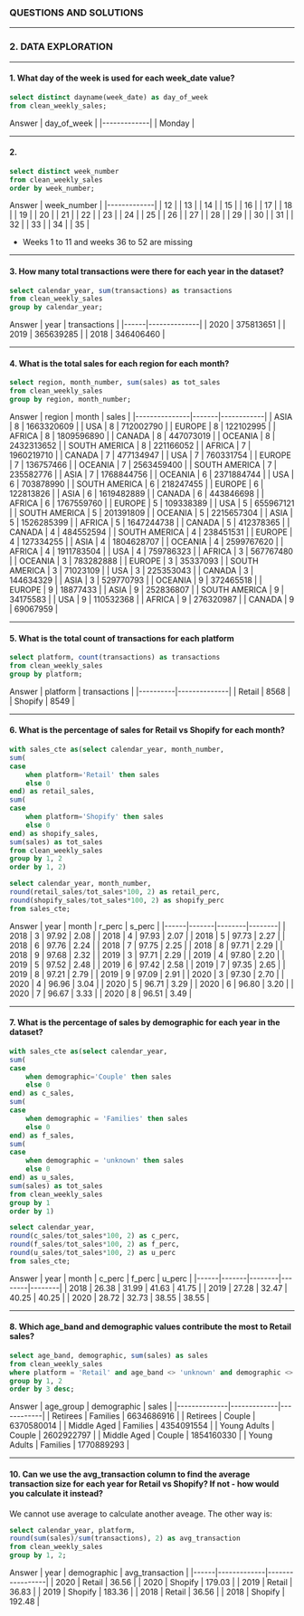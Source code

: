### QUESTIONS AND SOLUTIONS

---

### 2. DATA EXPLORATION

---

#### 1. What day of the week is used for each week_date value?
~~~~sql
select distinct dayname(week_date) as day_of_week
from clean_weekly_sales;
~~~~

Answer
| day_of_week |
|-------------|
| Monday      |

---

#### 2. 
~~~~sql
select distinct week_number
from clean_weekly_sales
order by week_number;
~~~~

Answer
| week_number |
|-------------|
| 12          |
| 13          |
| 14          |
| 15          |
| 16          |
| 17          |
| 18          |
| 19          |
| 20          |
| 21          |
| 22          |
| 23          |
| 24          |
| 25          |
| 26          |
| 27          |
| 28          |
| 29          |
| 30          |
| 31          |
| 32          |
| 33          |
| 34          |
| 35          |

- Weeks 1 to 11 and weeks 36 to 52 are missing

---

#### 3. How many total transactions were there for each year in the dataset?
~~~~sql
select calendar_year, sum(transactions) as transactions
from clean_weekly_sales
group by calendar_year;
~~~~

Answer
| year | transactions |
|------|--------------|
| 2020 | 375813651    |
| 2019 | 365639285    |
| 2018 | 346406460    |

---

#### 4. What is the total sales for each region for each month?
~~~~sql
select region, month_number, sum(sales) as tot_sales
from clean_weekly_sales
group by region, month_number;
~~~~

Answer
| region        | month | sales      |
|---------------|-------|------------|
| ASIA          | 8     | 1663320609 |
| USA           | 8     | 712002790  |
| EUROPE        | 8     | 122102995  |
| AFRICA        | 8     | 1809596890 |
| CANADA        | 8     | 447073019  |
| OCEANIA       | 8     | 2432313652 |
| SOUTH AMERICA | 8     | 221166052  |
| AFRICA        | 7     | 1960219710 |
| CANADA        | 7     | 477134947  |
| USA           | 7     | 760331754  |
| EUROPE        | 7     | 136757466  |
| OCEANIA       | 7     | 2563459400 |
| SOUTH AMERICA | 7     | 235582776  |
| ASIA          | 7     | 1768844756 |
| OCEANIA       | 6     | 2371884744 |
| USA           | 6     | 703878990  |
| SOUTH AMERICA | 6     | 218247455  |
| EUROPE        | 6     | 122813826  |
| ASIA          | 6     | 1619482889 |
| CANADA        | 6     | 443846698  |
| AFRICA        | 6     | 1767559760 |
| EUROPE        | 5     | 109338389  |
| USA           | 5     | 655967121  |
| SOUTH AMERICA | 5     | 201391809  |
| OCEANIA       | 5     | 2215657304 |
| ASIA          | 5     | 1526285399 |
| AFRICA        | 5     | 1647244738 |
| CANADA        | 5     | 412378365  |
| CANADA        | 4     | 484552594  |
| SOUTH AMERICA | 4     | 238451531  |
| EUROPE        | 4     | 127334255  |
| ASIA          | 4     | 1804628707 |
| OCEANIA       | 4     | 2599767620 |
| AFRICA        | 4     | 1911783504 |
| USA           | 4     | 759786323  |
| AFRICA        | 3     | 567767480  |
| OCEANIA       | 3     | 783282888  |
| EUROPE        | 3     | 35337093   |
| SOUTH AMERICA | 3     | 71023109   |
| USA           | 3     | 225353043  |
| CANADA        | 3     | 144634329  |
| ASIA          | 3     | 529770793  |
| OCEANIA       | 9     | 372465518  |
| EUROPE        | 9     | 18877433   |
| ASIA          | 9     | 252836807  |
| SOUTH AMERICA | 9     | 34175583   |
| USA           | 9     | 110532368  |
| AFRICA        | 9     | 276320987  |
| CANADA        | 9     | 69067959   |

---

#### 5. What is the total count of transactions for each platform
~~~~sql
select platform, count(transactions) as transactions
from clean_weekly_sales
group by platform;
~~~~

Answer
| platform | transactions |
|----------|--------------|
| Retail   | 8568         |
| Shopify  | 8549         |

---

#### 6. What is the percentage of sales for Retail vs Shopify for each month?
~~~~sql
with sales_cte as(select calendar_year, month_number,
sum(
case
	when platform='Retail' then sales
    else 0
end) as retail_sales,
sum(
case
	when platform='Shopify' then sales
    else 0
end) as shopify_sales,
sum(sales) as tot_sales
from clean_weekly_sales
group by 1, 2
order by 1, 2)

select calendar_year, month_number,
round(retail_sales/tot_sales*100, 2) as retail_perc,
round(shopify_sales/tot_sales*100, 2) as shopify_perc
from sales_cte;
~~~~

Answer
| year | month | r_perc | s_perc |
|------|-------|--------|--------|
| 2018 | 3     | 97.92  | 2.08   |
| 2018 | 4     | 97.93  | 2.07   |
| 2018 | 5     | 97.73  | 2.27   |
| 2018 | 6     | 97.76  | 2.24   |
| 2018 | 7     | 97.75  | 2.25   |
| 2018 | 8     | 97.71  | 2.29   |
| 2018 | 9     | 97.68  | 2.32   |
| 2019 | 3     | 97.71  | 2.29   |
| 2019 | 4     | 97.80  | 2.20   |
| 2019 | 5     | 97.52  | 2.48   |
| 2019 | 6     | 97.42  | 2.58   |
| 2019 | 7     | 97.35  | 2.65   |
| 2019 | 8     | 97.21  | 2.79   |
| 2019 | 9     | 97.09  | 2.91   |
| 2020 | 3     | 97.30  | 2.70   |
| 2020 | 4     | 96.96  | 3.04   |
| 2020 | 5     | 96.71  | 3.29   |
| 2020 | 6     | 96.80  | 3.20   |
| 2020 | 7     | 96.67  | 3.33   |
| 2020 | 8     | 96.51  | 3.49   |

---

#### 7. What is the percentage of sales by demographic for each year in the dataset?
~~~~sql
with sales_cte as(select calendar_year,
sum(
case
	when demographic='Couple' then sales
    else 0
end) as c_sales,
sum(
case
	when demographic = 'Families' then sales
    else 0
end) as f_sales,
sum(
case
	when demographic = 'unknown' then sales
    else 0
end) as u_sales,
sum(sales) as tot_sales
from clean_weekly_sales
group by 1
order by 1)

select calendar_year, 
round(c_sales/tot_sales*100, 2) as c_perc,
round(f_sales/tot_sales*100, 2) as f_perc,
round(u_sales/tot_sales*100, 2) as u_perc
from sales_cte;
~~~~

Answer
| year | month | c_perc | f_perc | u_perc |
|------|-------|--------|--------|--------|
| 2018 | 26.38 | 31.99  | 41.63  | 41.75  |
| 2019 | 27.28 | 32.47  | 40.25  | 40.25  |
| 2020 | 28.72 | 32.73  | 38.55  | 38.55  |

---

#### 8. Which age_band and demographic values contribute the most to Retail sales?
~~~~sql
select age_band, demographic, sum(sales) as sales
from clean_weekly_sales
where platform = 'Retail' and age_band <> 'unknown' and demographic <> 'unknown'
group by 1, 2
order by 3 desc;
~~~~

Answer
| age_group    | demographic | sales      |
|--------------|-------------|------------|
| Retirees     | Families    | 6634686916 |
| Retirees     | Couple      | 6370580014 |
| Middle Aged  | Families    | 4354091554 |
| Young Adults | Couple      | 2602922797 |
| Middle Aged  | Couple      | 1854160330 |
| Young Adults | Families    | 1770889293 |

---

#### 10. Can we use the avg_transaction column to find the average transaction size for each year for Retail vs Shopify? If not - how would you calculate it instead?
We cannot use average to calculate another aveage. The other way is:
~~~~sql
select calendar_year, platform,
round(sum(sales)/sum(transactions), 2) as avg_transaction
from clean_weekly_sales
group by 1, 2;
~~~~

Answer
| year | demographic | avg_transaction |
|------|-------------|-----------------|
| 2020 | Retail      | 36.56           |
| 2020 | Shopify     | 179.03          |
| 2019 | Retail      | 36.83           |
| 2019 | Shopify     | 183.36          |
| 2018 | Retail      | 36.56           |
| 2018 | Shopify     | 192.48          |

